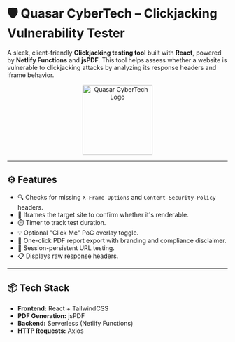 # 🛡️ Quasar CyberTech – Clickjacking Vulnerability Tester

A sleek, client-friendly **Clickjacking testing tool** built with **React**, powered by **Netlify Functions** and **jsPDF**. This tool helps assess whether a website is vulnerable to clickjacking attacks by analyzing its response headers and iframe behavior.

<p align="center">
  <img src="https://quasarcybertech.com/wp-content/uploads/2024/06/fulllogo_transparent_nobuffer.png" alt="Quasar CyberTech Logo" width="160"/>
</p>

---

## ⚙️ Features

- 🔍 Checks for missing `X-Frame-Options` and `Content-Security-Policy` headers.
- 🧪 Iframes the target site to confirm whether it's renderable.
- ⏱️ Timer to track test duration.
- 💡 Optional "Click Me" PoC overlay toggle.
- 📄 One-click PDF report export with branding and compliance disclaimer.
- 💾 Session-persistent URL testing.
- 📋 Displays raw response headers.

---

## 📦 Tech Stack

- **Frontend:** React + TailwindCSS
- **PDF Generation:** jsPDF
- **Backend:** Serverless (Netlify Functions)
- **HTTP Requests:** Axios


